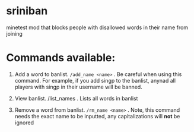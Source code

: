 # sriniban
minetest mod that blocks people with disallowed words in their name from joining
# Commands available:
  1) Add a word to banlist. `/add_name <name>` . Be careful when using this command. For example, if you add singp to the banlist, anynad all players with singp in their username will be banned.
  
  2) View banlist. /list_names . Lists all words in banlist
  
  3) Remove a word from banlist. `/rm_name <name>` . Note, this command needs the exact name to be inputted, any capitalizations will **not** be ignored

